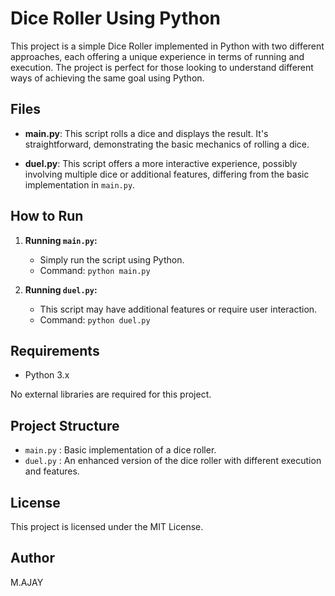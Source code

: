 # Dice Roller Using Python

This project is a simple Dice Roller implemented in Python with two different approaches, each offering a unique experience in terms of running and execution. The project is perfect for those looking to understand different ways of achieving the same goal using Python.

## Files

- **main.py**: This script rolls a dice and displays the result. It's straightforward, demonstrating the basic mechanics of rolling a dice.
  
- **duel.py**: This script offers a more interactive experience, possibly involving multiple dice or additional features, differing from the basic implementation in `main.py`.

## How to Run

1. **Running `main.py`:**
   - Simply run the script using Python.
   - Command: `python main.py`

2. **Running `duel.py`:**
   - This script may have additional features or require user interaction.
   - Command: `python duel.py`

## Requirements

- Python 3.x

No external libraries are required for this project.

## Project Structure

- `main.py` : Basic implementation of a dice roller.
- `duel.py` : An enhanced version of the dice roller with different execution and features.

## License

This project is licensed under the MIT License.

## Author

M.AJAY

